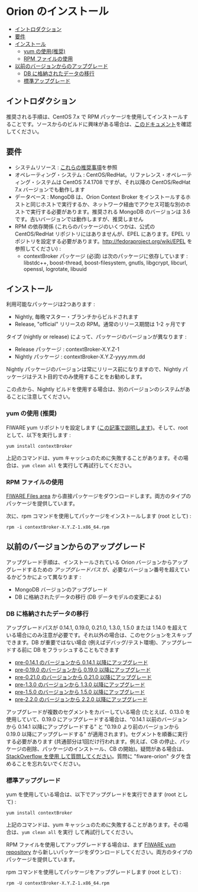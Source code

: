 # Orion のインストール

* [イントロダクション](#introduction)
* [要件](#requirements)
* [インストール](#installation)
    * [yum の使用(推奨)](#using-yum-recommended)
    * [RPM ファイルの使用](#using-rpm-file)
* [以前のバージョンからのアップグレード](#upgrading-from-a-previous-version)
    * [DB に格納されたデータの移行](#migrating-the-data-stored-in-db)
    * [標準アップグレード](#standard-upgrade)

<a name="introduction"></a>
## イントロダクション

推奨される手順は、CentOS 7.x で RPM パッケージを使用してインストールすることです。ソースからのビルドに興味がある場合は、[このドキュメント](build_source.md)を確認してください。

<a name="requirements"></a>
## 要件

* システムリソース : [これらの推奨事項](diagnosis.md#resource-availability)を参照
* オペレーティング・システム : CentOS/RedHat。リファレンス・オペレーティング・システムは CentOS 7.4.1708 ですが、それ以降の CentOS/RedHat 7.x バージョンでも動作します
* データベース : MongoDB は、Orion Context Broker をインストールするホストと同じホストで実行するか、ネットワーク経由でアクセス可能な別のホストで実行する必要があります。推奨される MongoDB のバージョンは 3.6 です。古いバージョンでは動作しますが、推奨しません
* RPM の依存関係 (これらのパッケージのいくつかは、公式の CentOS/RedHat リポジトリにはありませんが、EPEL にあります。EPEL リポジトリを設定する必要があります。<http://fedoraproject.org/wiki/EPEL> を参照してください) :
    * contextBroker パッケージ (必須) は次のパッケージに依存しています : libstdc++, boost-thread, boost-filesystem, gnutls, libgcrypt, libcurl, openssl, logrotate, libuuid

<a name="installation"></a>
## インストール

利用可能なパッケージは2つあります :

* Nightly, 毎晩マスター・ブランチからビルドされます
* Release, "official" リリースの RPM。通常のリリース期間は 1-2 ヶ月です

タイプ (nightly or release) によって、パッケージのバージョンが異なります :

* Release パッケージ : contextBroker-X.Y.Z-1
* Nightly パッケージ : contextBroker-X.Y.Z-yyyy.mm.dd

Nightly パッケージのバージョンは常にリリース前になりますので、Nightly パッケージはテスト目的でのみ使用することをお勧めします。

この点から、Nightly ビルドを使用する場合は、別のバージョンのシステムがあることに注意してください。

<a name="using-yum-recommended"></a>
### yum の使用 (推奨)

FIWARE yum リポジトリを設定します ([この記事で説明します](http://stackoverflow.com/questions/24331330/how-to-configure-system-to-use-the-fi-ware-yum-repository/24510985#24510985))。そして、root として、以下を実行します :

```
yum install contextBroker
```

上記のコマンドは、yum キャッシュのために失敗することがあります。その場合は、`yum clean all` を実行して再試行してください。

<a name="using-rpm-file"></a>
### RPM ファイルの使用

[FIWARE Files area](https://nexus.lab.fiware.org/service/rest/repository/browse/el/7/x86_64/) から直接パッケージをダウンロードします。両方のタイプのパッケージを提供しています。

次に、rpm コマンドを使用してパッケージをインストールします (root として) :

```
rpm -i contextBroker-X.Y.Z-1.x86_64.rpm
```

<a name="upgrading-from-a-previous-version"></a>
## 以前のバージョンからのアップグレード

アップグレード手順は、インストールされている Orion バージョンからアップグレードするための *アップグレードパス* が、必要なバージョン番号を超えているかどうかによって異なります :

* MongoDB バージョンのアップグレード
* DB に格納されたデータの移行 (DB データモデルの変更による)

<a name="migrating-the-data-stored-in-db"></a>
### DB に格納されたデータの移行

アップグレードパスが 0.14.1, 0.19.0, 0.21.0, 1.3.0, 1.5.0 または 1.14.0 を超えている場合にのみ注意が必要です。それ以外の場合は、このセクションをスキップできます。DB が重要ではない場合 (例えばデバッグ/テスト環境)、アップグレードする前に DB をフラッシュすることもできます

* [pre-0.14.1 のバージョンから 0.14.1 以降にアップグレード](upgrading_crossing_0-14-1.md)
* [pre-0.19.0 のバージョンから 0.19.0 以降にアップグレード](upgrading_crossing_0-19-0.md)
* [pre-0.21.0 のバージョンから 0.21.0 以降にアップグレード](upgrading_crossing_0-21-0.md)
* [pre-1.3.0 のバージョンから 1.3.0 以降にアップグレード](upgrading_crossing_1-3-0.md)
* [pre-1.5.0 のバージョンから 1.5.0 以降にアップグレード](upgrading_crossing_1-5-0.md)
* [pre-2.2.0 のバージョンから 2.2.0 以降にアップグレード](upgrading_crossing_2-2-0.md)

アップグレードが複数のセグメントをカバーしている場合 (たとえば、0.13.0 を使用していて、0.19.0 にアップグレードする場合は、"0.14.1 以前のバージョンから 0.14.1 以降にアップグレードする" と "0.19.0 より前のバージョンから 0.19.0 以降にアップグレードする" が適用されます)。セグメントを順番に実行する必要があります (共通部分は1回だけ行われます。例えば、CB の停止、パッケージの削除、パッケージのインストール、CB の開始)。疑問がある場合は、[StackOverflow を使用 して質問してください](http://stackoverflow.com/questions/ask)。質問に "fiware-orion" タグを含めることを忘れないでください。

<a name="standard-upgrade"></a>
### 標準アップグレード

yum を使用している場合は、以下でアップグレードを実行できます (root として) :

```
yum install contextBroker
```

上記のコマンドは、yum キャッシュのために失敗することがあります。その場合は、`yum clean all` を実行 して再試行してください。

RPM ファイルを使用してアップグレードする場合は、まず [FIWARE yum repository](https://nexus.lab.fiware.org/service/rest/repository/browse/el/7/x86_64/) から新しいパッケージをダウンロードしてください。両方のタイプのパッケージを提供しています。

rpm コマンドを使用してパッケージをアップグレードします (root として) :

```
rpm -U contextBroker-X.Y.Z-1.x86_64.rpm
```
